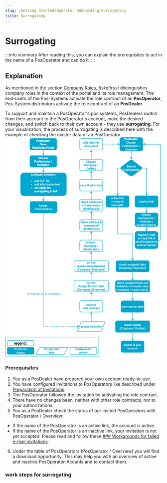 ```yaml
---
slug: /Getting Started/Operator Onboarding/Surrogating
title: Surrogating
---
```

# Surrogating

:::info summary
After reading this, you can explain the prerequisites to act in the name of a PosOperator and can do it.
:::

## Explanation

As mentioned in the section [Company Roles](company-roles), _fiskaltrust_ distinguishes company roles in the context of the portal and its role management. The end-users of the Pos-Systems activate the role contract of an **PosOperator**, Pos-System distributors activate the role contract of an **PosDealer**.

To support and maintain a PosOperator's pos systems, PosDealers switch from their account to the PosOperator's account, make the desired changes, and switch back to their own account - they use **surrogating**.
For your visualization, the process of surrogating is described here with the example of checking the master data of an PosOperator.
![overview surrogating accounts](images/1-overview-surrogating-accounts.png "overview surrogating accounts")

### Prerequisites

1. You as a PosDealer have prepared your own account ready-to-use.
2. You have configured invitations to PosOperators like described under [Preparation of Invitations](preparation-of-invitations).
3. The PosOperator followed the invitation by activating the role contract.
4. There have no changes been, neither with other role contracts, nor to your authorizations.
5. You as a PosDealer check the status of our invited PosOperators with PosOperator / Overview:
* If the name of the PosOperator is an active link, the account is active.
* If the name of the PosOperator is an inactive link, your invitation is not yet accepted. Please read and follow these [### Workarounds for failed e-mail invitations](workarounds-for-failed-e-mail-invitations).
6. Under the table of PosOperators (PosOperator / Overview) you will find a download opportunity. This may help you with an overview of active and inactice PosOperator-Acounts and to contact them.  

### work steps for surrogating
